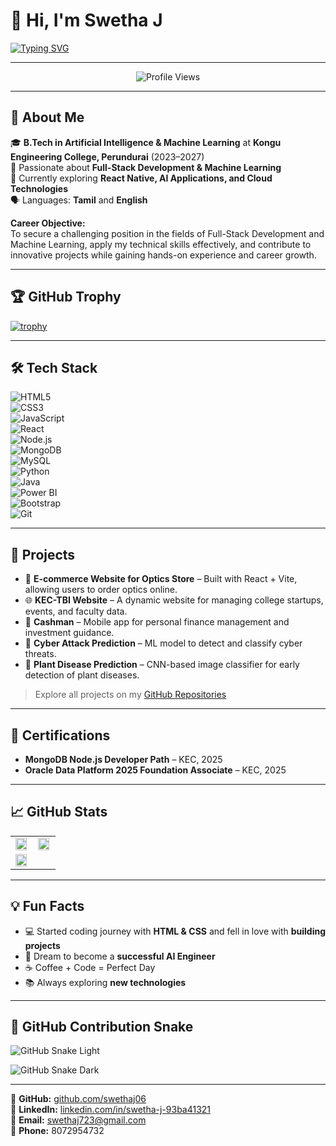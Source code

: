 # 👋 Hi, I'm Swetha J  

[![Typing SVG](https://readme-typing-svg.demolab.com?font=Fira+Code&weight=500&size=24&duration=3000&pause=1000&color=FF69B4&center=true&vCenter=true&width=500&lines=Welcome+to+my+GitHub+Profile!;AI+%26+ML+Student+💻;Full-Stack+Developer+🚀;Loves+Web+Development+%26+ML+Projects)](https://git.io/typing-svg)

---

<p align="center">
  <img src="https://komarev.com/ghpvc/?username=swethaj06&color=ff69b4" alt="Profile Views" />
</p>

---

## 🚀 About Me  

🎓 **B.Tech in Artificial Intelligence & Machine Learning** at **Kongu Engineering College, Perundurai** (2023–2027)  
💼 Passionate about **Full-Stack Development & Machine Learning**  
🌱 Currently exploring **React Native, AI Applications, and Cloud Technologies**  
🗣 Languages: **Tamil** and **English**  

**Career Objective:**  
To secure a challenging position in the fields of Full-Stack Development and Machine Learning, apply my technical skills effectively, and contribute to innovative projects while gaining hands-on experience and career growth.

---

## 🏆 GitHub Trophy  

[![trophy](https://github-profile-trophy.vercel.app/?username=swethaj06&theme=onedark&no-frame=true&title=MultiLanguage,Stars,Commits,Repositories,PullRequest,Followers&column=7)](https://github.com/ryo-ma/github-profile-trophy)

---

## 🛠️ Tech Stack  

![HTML5](https://img.shields.io/badge/-HTML5-black?style=flat-square&logo=html5)  
![CSS3](https://img.shields.io/badge/-CSS3-black?style=flat-square&logo=css3)  
![JavaScript](https://img.shields.io/badge/-JavaScript-black?style=flat-square&logo=javascript)  
![React](https://img.shields.io/badge/-React-black?style=flat-square&logo=react)  
![Node.js](https://img.shields.io/badge/-Node.js-black?style=flat-square&logo=node.js)  
![MongoDB](https://img.shields.io/badge/-MongoDB-black?style=flat-square&logo=mongodb)  
![MySQL](https://img.shields.io/badge/-MySQL-black?style=flat-square&logo=mysql)  
![Python](https://img.shields.io/badge/-Python-black?style=flat-square&logo=python)  
![Java](https://img.shields.io/badge/-Java-black?style=flat-square&logo=java)  
![Power BI](https://img.shields.io/badge/-Power%20BI-black?style=flat-square&logo=powerbi)  
![Bootstrap](https://img.shields.io/badge/-Bootstrap-black?style=flat-square&logo=bootstrap)  
![Git](https://img.shields.io/badge/-Git-black?style=flat-square&logo=git)  

---

## 📂 Projects  

- 🛒 **E-commerce Website for Optics Store** – Built with React + Vite, allowing users to order optics online.  
- 🌐 **KEC-TBI Website** – A dynamic website for managing college startups, events, and faculty data.  
- 📱 **Cashman** – Mobile app for personal finance management and investment guidance.  
- 🔐 **Cyber Attack Prediction** – ML model to detect and classify cyber threats.  
- 🌿 **Plant Disease Prediction** – CNN-based image classifier for early detection of plant diseases.  

> Explore all projects on my [GitHub Repositories](https://github.com/swethaj06?tab=repositories)

---

## 📜 Certifications  

- **MongoDB Node.js Developer Path** – KEC, 2025  
- **Oracle Data Platform 2025 Foundation Associate** – KEC, 2025  

---

## 📈 GitHub Stats  

<table>
  <tr>
    <td width="50%">
      <img src="https://streak-stats.demolab.com/?user=swethaj06&theme=tokyonight&hide_border=true" width="95%" />
    </td>
    <td width="50%">
      <img src="https://github-readme-stats.vercel.app/api?username=swethaj06&show_icons=true&theme=tokyonight&count_private=true&hide_border=true" width="95%" />
    </td>
  </tr>
  <tr>
    <td width="50%">
      <img src="https://github-readme-stats.vercel.app/api/top-langs/?username=swethaj06&layout=compact&theme=tokyonight&hide_border=true" width="95%" />
    </td>
    <td width="50%">
      <!-- Optional future stats -->
    </td>
  </tr>
</table>

---

## 💡 Fun Facts  

- 💻 Started coding journey with **HTML & CSS** and fell in love with **building projects**  
- 🚀 Dream to become a **successful AI Engineer**  
- ☕ Coffee + Code = Perfect Day  
- 📚 Always exploring **new technologies**  

---

## 🐍 GitHub Contribution Snake  

<!-- Light (visible on light theme) -->
![GitHub Snake Light](https://raw.githubusercontent.com/swethaj06/swethaj06/main/dist/github-contribution-grid-snake.svg#gh-light-mode-only)

<!-- Dark (visible on dark theme) -->
![GitHub Snake Dark](https://raw.githubusercontent.com/swethaj06/swethaj06/main/dist/github-contribution-grid-snake-dark.svg#gh-dark-mode-only)


---

📌 **GitHub:** [github.com/swethaj06](https://github.com/swethaj06)  
📌 **LinkedIn:** [linkedin.com/in/swetha-j-93ba41321](https://www.linkedin.com/in/swetha-j-93ba41321/)  
📧 **Email:** swethaj723@gmail.com  
📱 **Phone:** 8072954732
